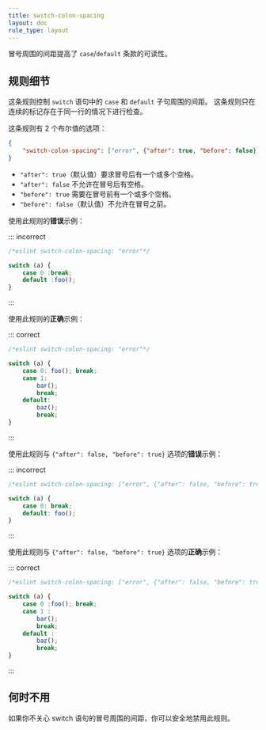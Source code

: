 ```yaml
---
title: switch-colon-spacing
layout: doc
rule_type: layout
---
```


冒号周围的间距提高了 `case`/`default` 条款的可读性。

## 规则细节

这条规则控制 `switch` 语句中的 `case` 和 `default` 子句周围的间距。
这条规则只在连续的标记存在于同一行的情况下进行检查。

这条规则有 2 个布尔值的选项：

```json
{
    "switch-colon-spacing": ["error", {"after": true, "before": false}]
}
```

* `"after": true`（默认值）要求冒号后有一个或多个空格。
* `"after": false` 不允许在冒号后有空格。
* `"before": true` 需要在冒号前有一个或多个空格。
* `"before": false`（默认值）不允许在冒号之前。

使用此规则的**错误**示例：

::: incorrect

```js
/*eslint switch-colon-spacing: "error"*/

switch (a) {
    case 0 :break;
    default :foo();
}
```

:::

使用此规则的**正确**示例：

::: correct

```js
/*eslint switch-colon-spacing: "error"*/

switch (a) {
    case 0: foo(); break;
    case 1:
        bar();
        break;
    default:
        baz();
        break;
}
```

:::

使用此规则与 `{"after": false, "before": true}` 选项的**错误**示例：

::: incorrect

```js
/*eslint switch-colon-spacing: ["error", {"after": false, "before": true}]*/

switch (a) {
    case 0: break;
    default: foo();
}
```

:::

使用此规则与 `{"after": false, "before": true}` 选项的**正确**示例：

::: correct

```js
/*eslint switch-colon-spacing: ["error", {"after": false, "before": true}]*/

switch (a) {
    case 0 :foo(); break;
    case 1 :
        bar();
        break;
    default :
        baz();
        break;
}
```

:::

## 何时不用

如果你不关心 switch 语句的冒号周围的间距，你可以安全地禁用此规则。
